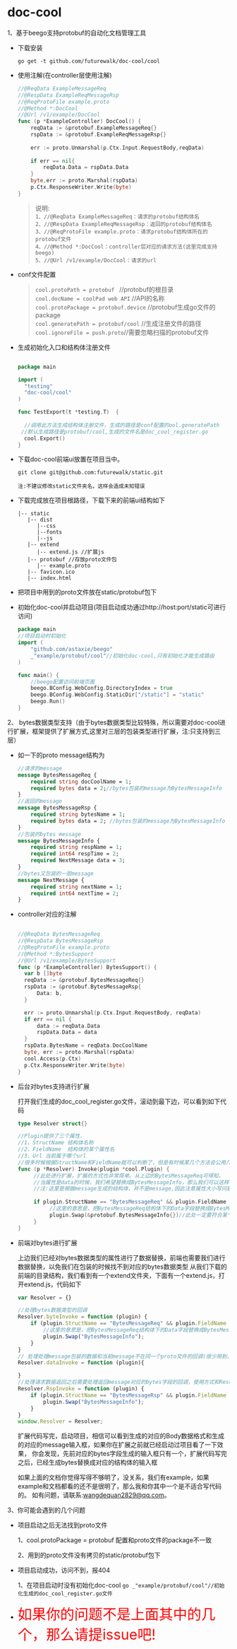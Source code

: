# doc-cool

1、基于beego支持protobuf的自动化文档管理工具

- 下载安装
  
  `go get -t github.com/futurewalk/doc-cool/cool`

- 使用注解(在controller层使用注解)

  ```go
  //@ReqData ExampleMessageReq
  //@RespData ExampleReqMessageRsp
  //@ReqProtoFile example.proto
  //@Method *:DocCool
  //@Url /v1/example/DocCool
  func (p *ExampleController) DocCool() {
      reqData := &protobuf.ExampleMessageReq{}
      rspData := &protobuf.ExampleReqMessageRsp{}
    
      err := proto.Unmarshal(p.Ctx.Input.RequestBody,reqData)
    
      if err == nil{
          reqData.Data = rspData.Data
      }
      byte,err := proto.Marshal(rspData)
      p.Ctx.ResponseWriter.Write(byte)
  }
  ```
  > 说明:  
   `1、//@ReqData ExampleMessageReq：请求的protobuf结构体名 `   
   `2、//@RespData ExampleReqMessageRsp：返回的protobuf结构体名`          
   `3、//@ReqProtoFile example.proto：请求protobuf结构体所在的protobuf文件`  
   `4、//@Method *:DocCool：controller层对应的请求方法(这里完成支持beego)`  
   `5、//@Url /v1/example/DocCool：请求的url`   
  
- conf文件配置
  >`cool.protoPath = protobuf ` //protobuf的根目录   
  >`cool.docName = coolPad web API`  //API的名称   
  >`cool.protoPackage = protobuf.device`  //protobuf生成go文件的package  
  >`cool.generatePath = protobuf/cool`  //生成注册文件的路径  
  >`cool.ignoreFile = push.proto`//需要忽略扫描的protobuf文件  
  
- 生成初始化入口和结构体注册文件

  ```go
  
  package main

  import (
    "testing"
    "doc-cool/cool"
  )

  func TestExport(t *testing.T)  {
   
    //调用此方法生成结构体注册文件，生成的路径是conf配置的ool.generatePath
   //默认生成路径是protobuf/cool,生成的文件名是doc_cool_register.go
    cool.Export()
  }
  ```
- 下载doc-cool前端ui放置在项目当中。

    `git clone git@github.com:futurewalk/static.git`

    `注:不建议修改static文件夹名，这样会造成未知错误`
    
+ 下载完成放在项目根路径，下载下来的前端ui结构如下
     
     ```
     |-- static
        |-- dist
           |--css
           |--fonts
           |--js
        |-- extend
           |-- extend.js //扩展js
        |-- protobuf //存放proto文件包
           |-- example.proto 
        |-- favicon.ico
        |-- index.html
     ```    
+ 把项目中用到的proto文件放在static/protobuf包下
    
- 初始化doc-cool并启动项目(项目启动成功通过http://host:port/static可进行访问)
     
  ```go
  package main
  //项目启动时初始化
  import (
      "github.com/astaxie/beego"
      _"example/protobuf/cool"//初始化doc-cool,只有初始化才能生成路由
  )
  
  func main() {
      //beego配置访问前端页面  
      beego.BConfig.WebConfig.DirectoryIndex = true
      beego.BConfig.WebConfig.StaticDir["/static"] = "static"
      beego.Run()
  }
  ```
         
2、 bytes数据类型支持（由于bytes数据类型比较特殊，所以需要对doc-cool进行扩展，框架提供了扩展方式,这里对三层的包装类型进行扩展，注:只支持到三层） 
     
+ 如一下的proto message结构为
  
  ```proto
  //请求的message
  message BytesMessageReq {
      required string docCoolName = 1;
      required bytes data = 2;//bytes包装的message为BytesMessageInfo
  }
  //返回的message
  message BytesMessageRsp {
      required string bytesName = 1;
      required bytes data = 2; //bytes包装的message为BytesMessageInfo
  }
  //包装的bytes message
  message BytesMessageInfo {
      required string respName = 1;
      required int64 respTime = 2;
      required NextMessage data = 3;
  }
  //bytes又包装的一层message
  message NextMessage {
      required string nextName = 1;
      required int64 nextTime = 2;
  }
  ```
+ controller对应的注解
  
  ```go
      
  //@ReqData BytesMessageReq
  //@RespData BytesMessageRsp
  //@ReqProtoFile example.proto
  //@Method *:BytesSupport
  //@Url /v1/example/BytesSupport
  func (p *ExampleController) BytesSupport() {
    var b []byte
    reqData := &protobuf.BytesMessageReq{}
    rspData := &protobuf.BytesMessageRsp{
        Data: b,
    }
  
    err := proto.Unmarshal(p.Ctx.Input.RequestBody, reqData)
    if err == nil {
        data := reqData.Data
        rspData.Data = data
    }
    rspData.BytesName = reqData.DocCoolName
    byte, err := proto.Marshal(rspData)
    cool.Access(p.Ctx)
    p.Ctx.ResponseWriter.Write(byte)
  }
  ```

+ 后台对bytes支持进行扩展
    
  打开我们生成的doc_cool_register.go文件，滚动到最下边，可以看到如下代码
    
  ```go
  type Resolver struct{}

  //Plugin提供了三个属性，
  //1、StructName 结构体名称
  //2、FieldName  结构体的某个属性名
  //3、Url 当前属于哪个url
  //很多时候根据StructName和FieldName就可以判断了，但是有时候某几个方法会公用几个结构体，可想而知，这样判断显然不行，因此，这里还提供了一个url进行更加严谨的判断。
  func (p *Resolver) Invoke(plugin *cool.Plugin) {
       //此处进行扩展，扩展的方式也非常简单。从上边的BytesMessageReq可得知，
       //当属性是data的时候，我们希望替换成BytesMessageInfo，那么我们可以这样写
       //注:这里是根据message生成的结构体，并不是message,因此注意属性大小写问题，message的属性名是小写的，生成的结构体也是大写的，所以这里建议message用大写，以免混淆       
       
       if plugin.StructName == "BytesMessageReq" && plugin.FieldName == "Data" && plugin.Url == "/v1/example/BytesSupport"{
            //这里的意思是，把BytesMessageReq结构体下的Data字段替换成BytesMessageInfo结构体
            plugin.Swap(&protobuf.BytesMessageInfo{})//此处一定要符合某个条件才调用，否则会无限递归
       }
  }
   ```
+ 前端对bytes进行扩展
 
  上边我们已经对bytes数据类型的属性进行了数据替换，前端也需要我们进行数据替换，以免我们在包装的时候找不到对应的bytes数据类型
  从我们下载的前端的目录结构，我们看到有一个extend文件夹，下面有一个extend.js，打开extend.js，代码如下
  
  ```javascript
  var Resolver = {}
  
  //处理bytes数据类型的回调
  Resolver.byteInvoke = function (plugin) {
      if (plugin.StructName == "BytesMessageReq" && plugin.FieldName == "Data" && plugin.Url == '/v1/example/BytesSupport') {
          //这里的意思是，把BytesMessageReq结构体下的Data字段替换成BytesMessageInfo结构体
          plugin.Swap("BytesMessageInfo");
      }
  }
  // 处理处理message包装的数据和当前message不在同一个proto文件的回调(很少用到，这里也建议message包装的数据类型和当前message一个proto文件)
  Resolver.dataInvoke = function (plugin){
  
  }
  //处理请求数据返回之后需要处理返回message对应的bytes字段的回调，使用方式和Resolver.byteInvoke，但是这两个出发的条件不一样。
  Resolver.RspInvoke = function (plugin) {
      if (plugin.StructName == "BytesMessageRsp" && plugin.FieldName == "Data" && plugin.Url == '/v1/example/BytesSupport') {
          plugin.Swap("BytesMessageInfo");
      }
  }
  window.Resolver = Resolver;
  ```
  扩展代码写完，启动项目，相信可以看到生成的对应的Body数据格式和生成的对应的message输入框，如果你在扩展之前就已经启动过项目看了一下效果，
  你会发现，先前对应的bytes字段生成的输入框只有一个，扩展代码写完之后，已经生成bytes替换成对应的结构体的输入框

  如果上面的文档你觉得写得不够明了，没关系，我们有example，如果example和文档都看的还不是很明了，那么我和你其中一个是不适合写代码的。
  如有问题，请联系:wangdequan2829@qq.com。

3、你可能会遇到的几个问题
  
  + 项目启动之后无法找到proto文件
    
    1、cool.protoPackage = protobuf 配置和proto文件的package不一致
   
    2、用到的proto文件没有拷贝的static/protobuf包下
  
  + 项目启动成功，访问不到，报404
  
    1、在项目启动时没有初始化doc-cool ```go _"example/protobuf/cool"//初始化生成的doc_cool_register.go文件```  
  
  + <font color = "red" size = 6>如果你的问题不是上面其中的几个，那么请提issue吧!</font>
       